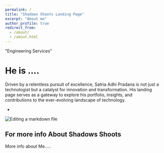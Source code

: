 ```yaml
---
permalink: /
title: "Shadows Shoots Landing Page"
excerpt: "About me"
author_profile: true
redirect_from: 
  - /about/
  - /about.html
---
```


"Engineering Services"

He is ....
======

Driven by a relentless pursuit of excellence, Satria Adhi Pradana is not just a technologist but a catalyst for innovation and transformation. His landing page serves as a gateway to explore his portfolio, insights, and contributions to the ever-evolving landscape of technology.

-
![Editing a markdown file](/images/editing-talk.png)


For more info About Shadows Shoots
------
More info about Me.....
